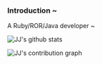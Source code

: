### Introduction ~
A Ruby/ROR/Java developer ~

![JJ's github stats](https://github-readme-stats.vercel.app/api?username=JJ-H&show_icons=true&theme=radical&count_private=true&show_icons=true)

![JJ's contribution graph](https://activity-graph.herokuapp.com/graph?username=JJ-H&theme=redical)

<!--
**JJ-H/JJ-H** is a ✨ _special_ ✨ repository because its `README.md` (this file) appears on your GitHub profile.

Here are some ideas to get you started:

- 🔭 I’m currently working on ...
- 🌱 I’m currently learning ...
- 👯 I’m looking to collaborate on ...
- 🤔 I’m looking for help with ...
- 💬 Ask me about ...
- 📫 How to reach me: ...
- 😄 Pronouns: ...
- ⚡ Fun fact: ...
-->
